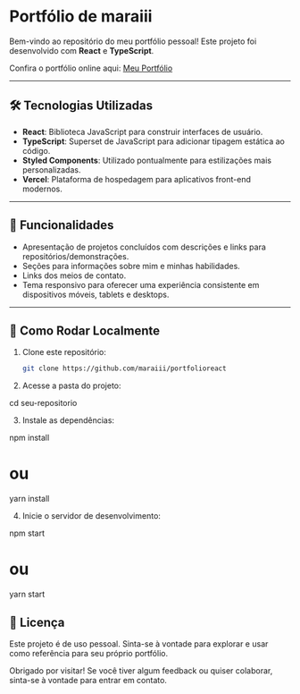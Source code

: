 # Portfólio de maraiii

Bem-vindo ao repositório do meu portfólio pessoal! Este projeto foi desenvolvido com **React** e **TypeScript**.

Confira o portfólio online aqui: [Meu Portfólio](https://portfolioreact-rose.vercel.app/)

---

## 🛠️ Tecnologias Utilizadas

- **React**: Biblioteca JavaScript para construir interfaces de usuário.
- **TypeScript**: Superset de JavaScript para adicionar tipagem estática ao código.
- **Styled Components**: Utilizado pontualmente para estilizações mais personalizadas.
- **Vercel**: Plataforma de hospedagem para aplicativos front-end modernos.

---

## 🌟 Funcionalidades

- Apresentação de projetos concluídos com descrições e links para repositórios/demonstrações.
- Seções para informações sobre mim e minhas habilidades.
- Links dos meios de contato.
- Tema responsivo para oferecer uma experiência consistente em dispositivos móveis, tablets e desktops.

---

## 🚀 Como Rodar Localmente

1. Clone este repositório:

   ```bash
   git clone https://github.com/maraiii/portfolioreact

2. Acesse a pasta do projeto:

  cd seu-repositorio

3. Instale as dependências:

  npm install
  # ou
  yarn install

4. Inicie o servidor de desenvolvimento:

  npm start
  # ou
  yarn start


## 📝 Licença
Este projeto é de uso pessoal. Sinta-se à vontade para explorar e usar como referência para seu próprio portfólio.
  
Obrigado por visitar! Se você tiver algum feedback ou quiser colaborar, sinta-se à vontade para entrar em contato.
